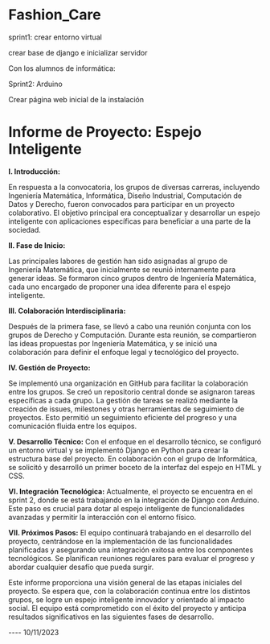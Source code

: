 # Fashion_Care

sprint1: crear entorno virtual

crear base de django e inicializar servidor

Con los alumnos de informática:

Sprint2: Arduino

Crear página web inicial de la instalación



# Informe de Proyecto: Espejo Inteligente 

**I. Introducción:**

En respuesta a la convocatoria, los grupos de diversas carreras, incluyendo Ingeniería Matemática, Informática, Diseño Industrial, Computación de Datos y Derecho, fueron convocados para participar en un proyecto colaborativo. El objetivo principal era conceptualizar y desarrollar un espejo inteligente con aplicaciones específicas para beneficiar a una parte de la sociedad.

**II. Fase de Inicio:**

Las principales labores de gestión han sido asignadas al grupo de Ingeniería Matemática, que inicialmente se reunió internamente para generar ideas. Se formaron cinco grupos dentro de Ingeniería Matemática, cada uno encargado de proponer una idea diferente para el espejo inteligente.

**III. Colaboración Interdisciplinaria:**

Después de la primera fase, se llevó a cabo una reunión conjunta con los grupos de Derecho y Computación. Durante esta reunión, se compartieron las ideas propuestas por Ingeniería Matemática, y se inició una colaboración para definir el enfoque legal y tecnológico del proyecto.

**IV. Gestión de Proyecto:**

Se implementó una organización en GitHub para facilitar la colaboración entre los grupos. Se creó un repositorio central donde se asignaron tareas específicas a cada grupo. La gestión de tareas se realizó mediante la creación de issues, milestones y otras herramientas de seguimiento de proyectos. Esto permitió un seguimiento eficiente del progreso y una comunicación fluida entre los equipos.

**V. Desarrollo Técnico:**
Con el enfoque en el desarrollo técnico, se configuró un entorno virtual y se implementó Django en Python para crear la estructura base del proyecto. En colaboración con el grupo de Informática, se solicitó y desarrolló un primer boceto de la interfaz del espejo en HTML y CSS. 

**VI. Integración Tecnológica:**
Actualmente, el proyecto se encuentra en el sprint 2, donde se está trabajando en la integración de Django con Arduino. Este paso es crucial para dotar al espejo inteligente de funcionalidades avanzadas y permitir la interacción con el entorno físico.

**VII. Próximos Pasos:**
El equipo continuará trabajando en el desarrollo del proyecto, centrándose en la implementación de las funcionalidades planificadas y asegurando una integración exitosa entre los componentes tecnológicos. Se planifican reuniones regulares para evaluar el progreso y abordar cualquier desafío que pueda surgir.

Este informe proporciona una visión general de las etapas iniciales del proyecto. Se espera que, con la colaboración continua entre los distintos grupos, se logre un espejo inteligente innovador y orientado al impacto social. El equipo está comprometido con el éxito del proyecto y anticipa resultados significativos en las siguientes fases de desarrollo.


---- 10/11/2023
